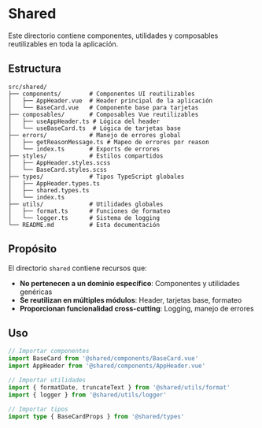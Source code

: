 # Shared

Este directorio contiene componentes, utilidades y composables reutilizables en toda la aplicación.

## Estructura

```
src/shared/
├── components/        # Componentes UI reutilizables
│   ├── AppHeader.vue  # Header principal de la aplicación
│   └── BaseCard.vue   # Componente base para tarjetas
├── composables/       # Composables Vue reutilizables
│   ├── useAppHeader.ts # Lógica del header
│   └── useBaseCard.ts  # Lógica de tarjetas base
├── errors/            # Manejo de errores global
│   ├── getReasonMessage.ts # Mapeo de errores por reason
│   └── index.ts       # Exports de errores
├── styles/            # Estilos compartidos
│   ├── AppHeader.styles.scss
│   └── BaseCard.styles.scss
├── types/             # Tipos TypeScript globales
│   ├── AppHeader.types.ts
│   ├── shared.types.ts
│   └── index.ts
├── utils/             # Utilidades globales
│   ├── format.ts      # Funciones de formateo
│   └── logger.ts      # Sistema de logging
└── README.md          # Esta documentación
```

## Propósito

El directorio `shared` contiene recursos que:

- **No pertenecen a un dominio específico**: Componentes y utilidades genéricas
- **Se reutilizan en múltiples módulos**: Header, tarjetas base, formateo
- **Proporcionan funcionalidad cross-cutting**: Logging, manejo de errores

## Uso

```typescript
// Importar componentes
import BaseCard from '@shared/components/BaseCard.vue'
import AppHeader from '@shared/components/AppHeader.vue'

// Importar utilidades
import { formatDate, truncateText } from '@shared/utils/format'
import { logger } from '@shared/utils/logger'

// Importar tipos
import type { BaseCardProps } from '@shared/types'
``` 